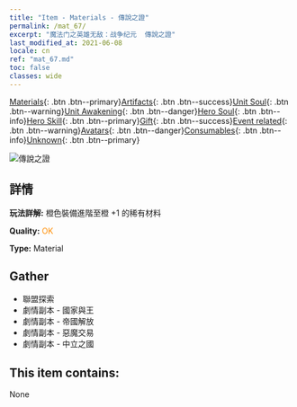 ```yaml
---
title: "Item - Materials - 傳說之證"
permalink: /mat_67/
excerpt: "魔法门之英雄无敌：战争纪元  傳說之證"
last_modified_at: 2021-06-08
locale: cn
ref: "mat_67.md"
toc: false
classes: wide
---
```

 [Materials](/ItemsCN/){: .btn .btn--primary}[Artifacts](/ItemsCN/Artifacts/){: .btn .btn--success}[Unit Soul](/ItemsCN/UnitSoul/){: .btn .btn--warning}[Unit Awakening](/ItemsCN/UnitAwakening/){: .btn .btn--danger}[Hero Soul](/ItemsCN/HeroSoul/){: .btn .btn--info}[Hero Skill](/ItemsCN/HeroSkill/){: .btn .btn--primary}[Gift](/ItemsCN/Gift/){: .btn .btn--success}[Event related](/ItemsCN/Events/){: .btn .btn--warning}[Avatars](/ItemsCN/Avatars/){: .btn .btn--danger}[Consumables](/ItemsCN/Consumables/){: .btn .btn--info}[Unknown](/ItemsCN/Unknown/){: .btn .btn--primary}

 ![傳說之證](/images/t/i_cailiao_hexin3.png)

## 詳情
 **玩法詳解:** 橙色裝備進階至橙 +1 的稀有材料

 **Quality:** <span style="color: #FF8C00">OK</span>

 **Type:** Material

## Gather

*    聯盟探索 
*    劇情副本 - 國家與王 
*    劇情副本 - 帝國解放 
*    劇情副本 - 惡魔交易 
*    劇情副本 - 中立之國 

## This item contains:

  None

